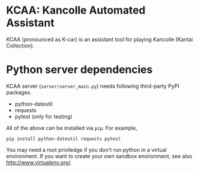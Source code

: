 # KCAA: Kancolle Automated Assistant

KCAA (pronounced as K-car) is an assistant tool for playing Kancolle (Kantai
Collection).

# Python server dependencies

KCAA server (`server/server_main.py`) needs following third-party PyPI
packages.

- python-dateutil
- requests
- pytest (only for testing)

All of the above can be installed via `pip`. For example,

    pip install python-dateutil requests pytest

You may need a root priviledge if you don't run python in a virtual
environment. If you want to create your own sandbox environment, see also
http://www.virtualenv.org/.
